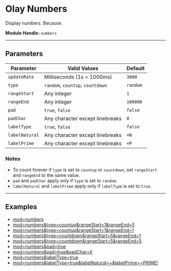# Olay Numbers

Display numbers. Because.

**Module Handle:** `numbers`

---

## Parameters

| Parameter           | Valid Values                     | Default  |
|---------------------|----------------------------------|----------|
| `updateRate`        | Milliseconds (1s = 1000ms)       | `3000`   |
| `type`              | `random`, `countup`, `countdown` | `random` |
| `rangeStart`        | Any integer                      | `1`      |
| `rangeEnd`          | Any integer                      | `100000` |
| `pad`               | `true`, `false`                  | `false`  |
| `padChar`           | Any character except linebreaks  | `0`      |
| `labelType` | `true`, `false`                  | `false`  |
| `labelNatural`      | Any character except linebreaks  | `=N`     |
| `labelPrime`        | Any character except linebreaks  | `=P`     |

### Notes

- To count forever if `type` is set to `countup` or `countdown`, set `rangeStart` and `rangeEnd` to the same value.
- `pad` and `padChar` apply only if `type` is set to `random`.
- `labelNatural` and `labelPrime` apply only if `labelType` is set to `true`.

---

## Examples

- [mod=numbers](https://etrusci.org/tool/olay/?mod=numbers)
- [mod=numbers&type=countup&rangeStart=1&rangeEnd=5](https://etrusci.org/tool/olay/?mod=numbers&type=countup&rangeStart=1&rangeEnd=5)
- [mod=numbers&type=countup&rangeStart=1&rangeEnd=1](https://etrusci.org/tool/olay/?mod=numbers&type=countup&rangeStart=1&rangeEnd=1)
- [mod=numbers&type=countdown&rangeStart=5&rangeEnd=1](https://etrusci.org/tool/olay/?mod=numbers&type=countdown&rangeStart=5&rangeEnd=1)
- [mod=numbers&type=countdown&rangeStart=5&rangeEnd=5](https://etrusci.org/tool/olay/?mod=numbers&type=countdown&rangeStart=5&rangeEnd=5)
- [mod=numbers&pad=true](https://etrusci.org/tool/olay/?mod=numbers&pad=true)
- [mod=numbers&pad=true&padChar=X](https://etrusci.org/tool/olay/?mod=numbers&pad=true&padChar=X)
- [mod=numbers&labelType=true](https://etrusci.org/tool/olay/?mod=numbers&labelType=true)
- [mod=numbers&labelType=true&labelNatural=+&labelPrime==PRIME!](https://etrusci.org/tool/olay/?mod=numbers&labelType=true&labelNatural=+&labelPrime==PRIME!)
